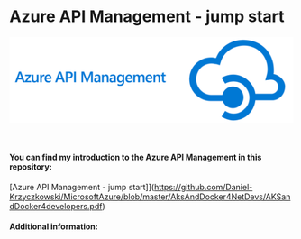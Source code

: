 ﻿# Azure API Management - jump start


<p align="center">
  <img src="AzureApiManagament/images/IntroImage.PNG"/>
</p>
&nbsp;

#### You can find my introduction to the Azure API Management in this repository:
[Azure API Management - jump start]](https://github.com/Daniel-Krzyczkowski/MicrosoftAzure/blob/master/AksAndDocker4NetDevs/AKSandDocker4developers.pdf)

#### Additional information:
